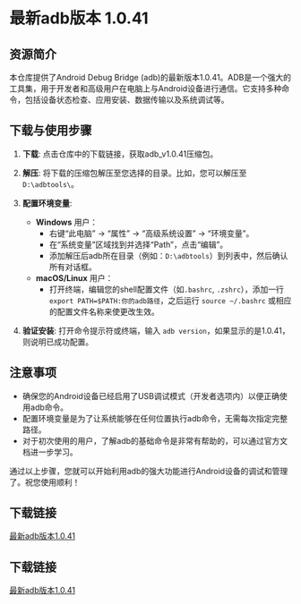 # 最新adb版本 1.0.41

## 资源简介
本仓库提供了Android Debug Bridge (adb)的最新版本1.0.41。ADB是一个强大的工具集，用于开发者和高级用户在电脑上与Android设备进行通信。它支持多种命令，包括设备状态检查、应用安装、数据传输以及系统调试等。

## 下载与使用步骤

1. **下载**: 点击仓库中的下载链接，获取adb_v1.0.41压缩包。
2. **解压**: 将下载的压缩包解压至您选择的目录。比如，您可以解压至`D:\adbtools\`。
   
3. **配置环境变量**:
   - **Windows** 用户：
     - 右键“此电脑” -> “属性” -> “高级系统设置” -> “环境变量”。
     - 在“系统变量”区域找到并选择“Path”，点击“编辑”。
     - 添加解压后adb所在目录（例如：`D:\adbtools`）到列表中，然后确认所有对话框。
   - **macOS/Linux** 用户：
     - 打开终端，编辑您的shell配置文件（如`.bashrc`, `.zshrc`），添加一行 `export PATH=$PATH:你的adb路径`，之后运行 `source ~/.bashrc` 或相应的配置文件名称来使更改生效。
   
4. **验证安装**: 打开命令提示符或终端，输入 `adb version`，如果显示的是1.0.41，则说明已成功配置。

## 注意事项
- 确保您的Android设备已经启用了USB调试模式（开发者选项内）以便正确使用adb命令。
- 配置环境变量是为了让系统能够在任何位置执行adb命令，无需每次指定完整路径。
- 对于初次使用的用户，了解adb的基础命令是非常有帮助的，可以通过官方文档进一步学习。

通过以上步骤，您就可以开始利用adb的强大功能进行Android设备的调试和管理了。祝您使用顺利！

## 下载链接

[最新adb版本1.0.41](https://pan.quark.cn/s/38e2e24eea4a)

## 下载链接

[最新adb版本1.0.41](https://pan.quark.cn/s/dc68463b3b9c)